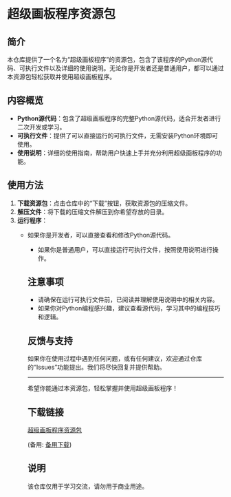 # 超级画板程序资源包

## 简介

本仓库提供了一个名为“超级画板程序”的资源包，包含了该程序的Python源代码、可执行文件以及详细的使用说明。无论你是开发者还是普通用户，都可以通过本资源包轻松获取并使用超级画板程序。

## 内容概览

- **Python源代码**：包含了超级画板程序的完整Python源代码，适合开发者进行二次开发或学习。
- **可执行文件**：提供了可以直接运行的可执行文件，无需安装Python环境即可使用。
- **使用说明**：详细的使用指南，帮助用户快速上手并充分利用超级画板程序的功能。

## 使用方法

1. **下载资源包**：点击仓库中的“下载”按钮，获取资源包的压缩文件。
2. **解压文件**：将下载的压缩文件解压到你希望存放的目录。
3. **运行程序**：
   - 如果你是开发者，可以直接查看和修改Python源代码。
      - 如果你是普通用户，可以直接运行可执行文件，按照使用说明进行操作。

      ## 注意事项

      - 请确保在运行可执行文件前，已阅读并理解使用说明中的相关内容。
      - 如果你对Python编程感兴趣，建议查看源代码，学习其中的编程技巧和逻辑。

      ## 反馈与支持

      如果你在使用过程中遇到任何问题，或有任何建议，欢迎通过仓库的“Issues”功能提出。我们将尽快回复并提供帮助。

      ---

      希望你能通过本资源包，轻松掌握并使用超级画板程序！

      ## 下载链接
      [超级画板程序资源包](https://pan.quark.cn/s/361e901b3e5b) 

      (备用: [备用下载](https://pan.baidu.com/s/1Qd1yLZc69cUlBrXUcx_vfA?pwd=1234))

      ## 说明

      该仓库仅用于学习交流，请勿用于商业用途。
